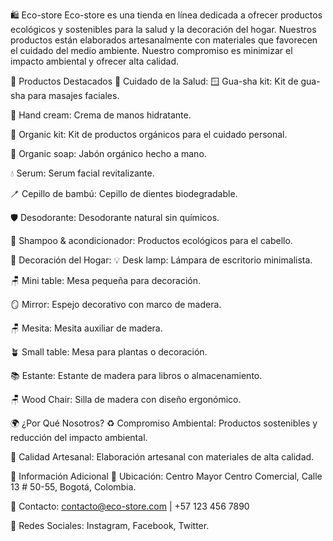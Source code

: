 🛍️ Eco-store
Eco-store es una tienda en línea dedicada a ofrecer productos ecológicos y sostenibles para la salud y la decoración del hogar. Nuestros productos están elaborados artesanalmente con materiales que favorecen el cuidado del medio ambiente. Nuestro compromiso es minimizar el impacto ambiental y ofrecer alta calidad.

🌟 Productos Destacados
🧘 Cuidado de la Salud:
🪟 Gua-sha kit: Kit de gua-sha para masajes faciales.

🧴 Hand cream: Crema de manos hidratante.

🌿 Organic kit: Kit de productos orgánicos para el cuidado personal.

🧼 Organic soap: Jabón orgánico hecho a mano.

💧 Serum: Serum facial revitalizante.

🪥 Cepillo de bambú: Cepillo de dientes biodegradable.

🛡️ Desodorante: Desodorante natural sin químicos.

🧴 Shampoo & acondicionador: Productos ecológicos para el cabello.

🏡 Decoración del Hogar:
💡 Desk lamp: Lámpara de escritorio minimalista.

🪑 Mini table: Mesa pequeña para decoración.

🪞 Mirror: Espejo decorativo con marco de madera.

🪑 Mesita: Mesita auxiliar de madera.

🪴 Small table: Mesa para plantas o decoración.

📚 Estante: Estante de madera para libros o almacenamiento.

🪑 Wood Chair: Silla de madera con diseño ergonómico.

🌍 ¿Por Qué Nosotros?
♻️ Compromiso Ambiental: Productos sostenibles y reducción del impacto ambiental.

👐 Calidad Artesanal: Elaboración artesanal con materiales de alta calidad.

📍 Información Adicional
🏢 Ubicación: Centro Mayor Centro Comercial, Calle 13 # 50-55, Bogotá, Colombia.

📧 Contacto: contacto@eco-store.com | +57 123 456 7890

🔗 Redes Sociales: Instagram, Facebook, Twitter.
